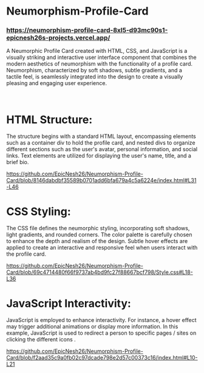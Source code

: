 # Neumorphism-Profile-Card


### https://neumorphism-profile-card-8xl5-d93mc90s1-epicnesh26s-projects.vercel.app/

A Neumorphic Profile Card created with HTML, CSS, and JavaScript is a visually striking and interactive user interface component that combines the modern aesthetics of neumorphism with the functionality of a profile card. Neumorphism, characterized by soft shadows, subtle gradients, and a tactile feel, is seamlessly integrated into the design to create a visually pleasing and engaging user experience.

<br>

# HTML Structure:
The structure begins with a standard HTML layout, encompassing elements such as a container div to hold the profile card, and nested divs to organize different sections such as the user's avatar, personal information, and social links. Text elements are utilized for displaying the user's name, title, and a brief bio.

https://github.com/EpicNesh26/Neumorphism-Profile-Card/blob/8146dabdbf35589b0701add6bfa679a4c5a6224e/index.html#L31-L46



# CSS Styling:
The CSS file defines the neumorphic styling, incorporating soft shadows, light gradients, and rounded corners. The color palette is carefully chosen to enhance the depth and realism of the design. Subtle hover effects are applied to create an interactive and responsive feel when users interact with the profile card.

https://github.com/EpicNesh26/Neumorphism-Profile-Card/blob/69c4714480f66f9737ab4bd9fc27f88667bcf798/Style.css#L18-L36


# JavaScript Interactivity:
JavaScript is employed to enhance interactivity. For instance, a hover effect may trigger additional animations or display more information. In this example, JavaScript is used to redirect a person to specific pages / sites on clicking the different icons .

https://github.com/EpicNesh26/Neumorphism-Profile-Card/blob/f2aad35c9a0fb02c97dcade798e2d57c00373c16/index.html#L10-L21
